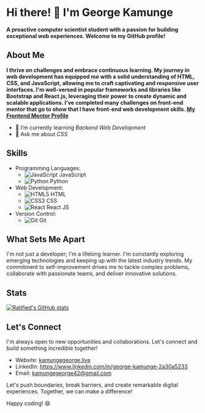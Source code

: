 # Hi there! 👋 I'm George Kamunge

__A proactive computer scientist student with a passion for building exceptional web experiences. Welcome to my GitHub profile!__

## About Me

**I thrive on challenges and embrace continuous learning. My journey in web development has equipped me with a solid understanding of HTML, CSS, and JavaScript, allowing me to craft captivating and responsive user interfaces. I'm well-versed in popular frameworks and libraries like Bootstrap and React.js, leveraging their power to create dynamic and scalable applications. I've completed many challenges on front-end mentor that go to show that I have front-end web development skills. [My Frontend Mentor Profile](https://www.frontendmentor.io/profile/Ratified)**

- 🌱 I’m currently learning *Backend Web Development*
- 💬 Ask me about *CSS*

## Skills

- Programming Languages: 
  - ![JavaScript](https://img.icons8.com/color/48/000000/javascript.png) JavaScript
  - ![Python](https://img.icons8.com/color/48/000000/python.png) Python
- Web Development: 
  - ![HTML5](https://img.icons8.com/color/48/000000/html-5.png) HTML
  - ![CSS3](https://img.icons8.com/color/48/000000/css3.png) CSS
  - ![React](https://img.icons8.com/color/48/000000/react-native.png) React JS
- Version Control: 
  - ![Git](https://img.icons8.com/color/48/000000/git.png) Git

## What Sets Me Apart

I'm not just a developer; I'm a lifelong learner. I'm constantly exploring emerging technologies and keeping up with the latest industry trends. My commitment to self-improvement drives me to tackle complex problems, collaborate with passionate teams, and deliver innovative solutions.

## Stats
[![Ratified's GitHub stats](https://github-readme-stats.vercel.app/api?username=Ratified&show_icons=true&theme=radical)](https://github.com/Ratified/github-readme-stats)

## Let's Connect

I'm always open to new opportunities and collaborations. Let's connect and build something incredible together!

- Website: <a href="http://kamungegeorge.live/" target="_blank">kamungegeorge.live</a>
- LinkedIn: https://www.linkedin.com/in/george-kamunge-2a30a5233
- Email: kamungegeorge42@gmail.com

Let's push boundaries, break barriers, and create remarkable digital experiences. Together, we can make a difference!

Happy coding! 😄
